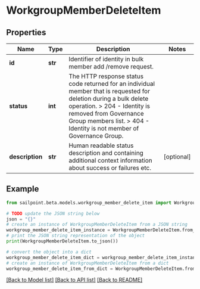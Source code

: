 # WorkgroupMemberDeleteItem


## Properties

Name | Type | Description | Notes
------------ | ------------- | ------------- | -------------
**id** | **str** | Identifier of identity in bulk member add /remove request. | 
**status** | **int** | The HTTP response status code returned for an individual  member that is requested for deletion during a bulk delete operation.  &gt; 204   - Identity is removed from Governance Group members list.  &gt; 404   - Identity is not member of Governance Group.  | 
**description** | **str** | Human readable status description and containing additional context information about success or failures etc.  | [optional] 

## Example

```python
from sailpoint.beta.models.workgroup_member_delete_item import WorkgroupMemberDeleteItem

# TODO update the JSON string below
json = "{}"
# create an instance of WorkgroupMemberDeleteItem from a JSON string
workgroup_member_delete_item_instance = WorkgroupMemberDeleteItem.from_json(json)
# print the JSON string representation of the object
print(WorkgroupMemberDeleteItem.to_json())

# convert the object into a dict
workgroup_member_delete_item_dict = workgroup_member_delete_item_instance.to_dict()
# create an instance of WorkgroupMemberDeleteItem from a dict
workgroup_member_delete_item_from_dict = WorkgroupMemberDeleteItem.from_dict(workgroup_member_delete_item_dict)
```
[[Back to Model list]](../README.md#documentation-for-models) [[Back to API list]](../README.md#documentation-for-api-endpoints) [[Back to README]](../README.md)



